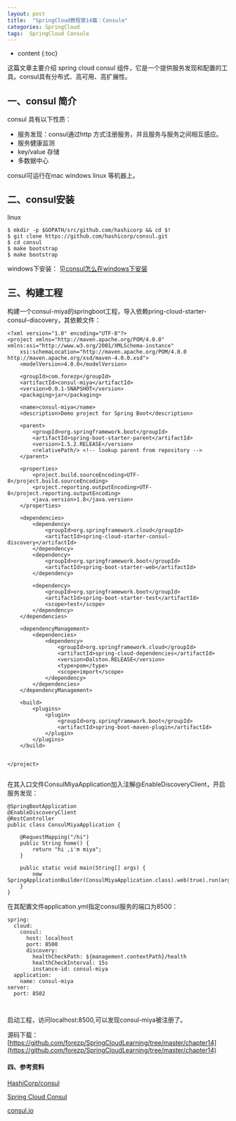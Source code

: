 ```yaml
---
layout: post
title:  "SpringCloud教程第14篇：Consule"
categories: SpringCloud
tags:  SpringCloud Consule
---
```


* content
{:toc}


这篇文章主要介绍 spring cloud consul 组件，它是一个提供服务发现和配置的工具。consul具有分布式、高可用、高扩展性。

<!--more-->

## 一、consul 简介

consul 具有以下性质：

* 服务发现：consul通过http 方式注册服务，并且服务与服务之间相互感应。
* 服务健康监测
* key/value 存储
* 多数据中心

consul可运行在mac windows linux 等机器上。

## 二、consul安装

linux

```
$ mkdir -p $GOPATH/src/github.com/hashicorp && cd $!
$ git clone https://github.com/hashicorp/consul.git
$ cd consul
$ make bootstrap
$ make bootstrap

```

windows下安装：
见[consul怎么在windows下安装](http://blog.csdn.net/forezp/article/details/70188595)

## 三、构建工程

构建一个consul-miya的springboot工程，导入依赖pring-cloud-starter-consul-discovery，其依赖文件：

```
<?xml version="1.0" encoding="UTF-8"?>
<project xmlns="http://maven.apache.org/POM/4.0.0" xmlns:xsi="http://www.w3.org/2001/XMLSchema-instance"
	xsi:schemaLocation="http://maven.apache.org/POM/4.0.0 http://maven.apache.org/xsd/maven-4.0.0.xsd">
	<modelVersion>4.0.0</modelVersion>

	<groupId>com.forezp</groupId>
	<artifactId>consul-miya</artifactId>
	<version>0.0.1-SNAPSHOT</version>
	<packaging>jar</packaging>

	<name>consul-miya</name>
	<description>Demo project for Spring Boot</description>

	<parent>
		<groupId>org.springframework.boot</groupId>
		<artifactId>spring-boot-starter-parent</artifactId>
		<version>1.5.2.RELEASE</version>
		<relativePath/> <!-- lookup parent from repository -->
	</parent>

	<properties>
		<project.build.sourceEncoding>UTF-8</project.build.sourceEncoding>
		<project.reporting.outputEncoding>UTF-8</project.reporting.outputEncoding>
		<java.version>1.8</java.version>
	</properties>

	<dependencies>
		<dependency>
			<groupId>org.springframework.cloud</groupId>
			<artifactId>spring-cloud-starter-consul-discovery</artifactId>
		</dependency>
		<dependency>
			<groupId>org.springframework.boot</groupId>
			<artifactId>spring-boot-starter-web</artifactId>
		</dependency>

		<dependency>
			<groupId>org.springframework.boot</groupId>
			<artifactId>spring-boot-starter-test</artifactId>
			<scope>test</scope>
		</dependency>
	</dependencies>

	<dependencyManagement>
		<dependencies>
			<dependency>
				<groupId>org.springframework.cloud</groupId>
				<artifactId>spring-cloud-dependencies</artifactId>
				<version>Dalston.RELEASE</version>
				<type>pom</type>
				<scope>import</scope>
			</dependency>
		</dependencies>
	</dependencyManagement>

	<build>
		<plugins>
			<plugin>
				<groupId>org.springframework.boot</groupId>
				<artifactId>spring-boot-maven-plugin</artifactId>
			</plugin>
		</plugins>
	</build>


</project>


```

在其入口文件ConsulMiyaApplication加入注解@EnableDiscoveryClient，开启服务发现：

```
@SpringBootApplication
@EnableDiscoveryClient
@RestController
public class ConsulMiyaApplication {

	@RequestMapping("/hi")
	public String home() {
		return "hi ,i'm miya";
	}

	public static void main(String[] args) {
		new SpringApplicationBuilder(ConsulMiyaApplication.class).web(true).run(args);
	}
}
```

在其配置文件application.yml指定consul服务的端口为8500：

```
spring:
  cloud:
    consul:
      host: localhost
      port: 8500
      discovery:
        healthCheckPath: ${management.contextPath}/health
        healthCheckInterval: 15s
        instance-id: consul-miya
  application:
    name: consul-miya
server:
  port: 8502



```

启动工程，访问localhost:8500,可以发现consul-miya被注册了。

源码下载：
[https://github.com/forezp/SpringCloudLearning/tree/master/chapter14](https://github.com/forezp/SpringCloudLearning/tree/master/chapter14)

#### 四、参考资料

[HashiCorp/consul](https://github.com/HashiCorp/consul)

[Spring Cloud Consul](https://github.com/spring-cloud/spring-cloud-consul/blob/master/docs/src/main/asciidoc/spring-cloud-consul.adoc#install-consul)

[consul.io](https://www.consul.io/docs/upgrading.html)

